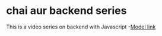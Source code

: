 # chai aur backend series

This is a video series on backend with Javascript
-[Model link](https://app.eraser.io/workspace/YtPqZ1VogxGy1jzIDkzj)